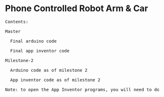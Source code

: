 # Phone Controlled Robot Arm & Car
<pre>
Contents: <br />
Master <br />
  Final arduino code <br />
  Final app inventor code <br />
Milestone-2 <br />
  Arduino code as of milestone 2 <br />
  App inventor code as of milestone 2
  
Note: to open the App Inventor programs, you will need to download them and import them to app inventor.
</pre>
